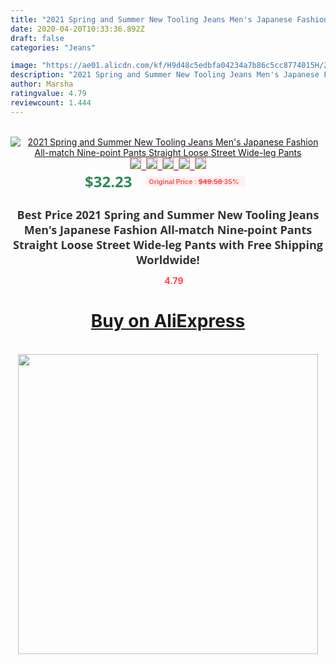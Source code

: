 ```yaml
---
title: "2021 Spring and Summer New Tooling Jeans Men's Japanese Fashion All-match Nine-point Pants Straight Loose Street Wide-leg Pants"
date: 2020-04-20T10:33:36.892Z
draft: false
categories: "Jeans"

image: "https://ae01.alicdn.com/kf/H9d48c5edbfa04234a7b86c5cc8774015H/2021-Spring-and-Summer-New-Tooling-Jeans-Men-s-Japanese-Fashion-All-match-Nine-point-Pants.jpg"
description: "2021 Spring and Summer New Tooling Jeans Men's Japanese Fashion All-match Nine-point Pants Straight Loose Street Wide-leg Pants"
author: Marsha
ratingvalue: 4.79
reviewcount: 1.444
---
```

<br>
<div style="text-align: center;">
<a href="https://s.click.aliexpress.com/e/_9JvQJT" target="_blank" rel="nofollow noopener noreferrer"><img alt="2021 Spring and Summer New Tooling Jeans Men's Japanese Fashion All-match Nine-point Pants Straight Loose Street Wide-leg Pants" class="magnifier-image" src="https://ae01.alicdn.com/kf/H9d48c5edbfa04234a7b86c5cc8774015H/2021-Spring-and-Summer-New-Tooling-Jeans-Men-s-Japanese-Fashion-All-match-Nine-point-Pants.jpg_640x640.jpg">
<br>
<img style="border:1px solid salmon" src="https://ae01.alicdn.com/kf/H9d48c5edbfa04234a7b86c5cc8774015H/2021-Spring-and-Summer-New-Tooling-Jeans-Men-s-Japanese-Fashion-All-match-Nine-point-Pants.jpg_120x120.jpg">&nbsp;&nbsp;<img style="border:1px solid salmon" src="https://ae01.alicdn.com/kf/H1e3d87c2ab0a4e81a42bf9bc30381af9z/2021-Spring-and-Summer-New-Tooling-Jeans-Men-s-Japanese-Fashion-All-match-Nine-point-Pants.jpg_120x120.jpg">&nbsp;&nbsp;<img style="border:1px solid salmon" src="https://ae01.alicdn.com/kf/Hc24bbe27f89b4697a00d4b5ed39f507a3/2021-Spring-and-Summer-New-Tooling-Jeans-Men-s-Japanese-Fashion-All-match-Nine-point-Pants.jpg_120x120.jpg">&nbsp;&nbsp;<img style="border:1px solid salmon" src="https://ae01.alicdn.com/kf/Ha33b178a9bd5497981571d7c9015eaa9Y/2021-Spring-and-Summer-New-Tooling-Jeans-Men-s-Japanese-Fashion-All-match-Nine-point-Pants.jpg_120x120.jpg">&nbsp;&nbsp;<img style="border:1px solid salmon" src="https://ae01.alicdn.com/kf/H5b858e346b784bccb04aea778c9e7903w/2021-Spring-and-Summer-New-Tooling-Jeans-Men-s-Japanese-Fashion-All-match-Nine-point-Pants.jpg_120x120.jpg"></a></div><br0>
<div style="text-align: center;"><span style="background-color: white; border: 0px; box-sizing: border-box; color: seagreen; display: inline-block; font-family: &quot;open sans&quot; , &quot;arial&quot; , &quot;helvetica&quot; , sans-serif , &quot;heiti&quot;; font-size: 24px; font-stretch: inherit; font-weight: 700; line-height: inherit; margin: 0px 10px 0px 0px; padding: 0px; vertical-align: middle;">$32.23 </span>
<span style="background: rgb(255 , 241 , 241); border-radius: 3px; border: 0px; box-sizing: border-box; color: #ff4747; display: inline-block; font-family: inherit; font-size: 12px; font-stretch: inherit; font-style: inherit; font-variant: inherit; font-weight: 600; line-height: inherit; margin: 0px; padding: 2px 5px; transform: scale(0.9); vertical-align: middle;">Original Price : <b style="text-decoration: line-through;">$49.58 </b> 35%&nbsp;&nbsp;</span></div>
<h1 style="color: #333333; display: inline-block; font-family: &quot;open sans&quot; , &quot;arial&quot; , &quot;helvetica&quot; , sans-serif , &quot;heiti&quot;; font-size: 18px; font-stretch: inherit; font-weight: 700; text-align: center;">Best Price 2021 Spring and Summer New Tooling Jeans Men's Japanese Fashion All-match Nine-point Pants Straight Loose Street Wide-leg Pants with Free Shipping Worldwide!</h1>
<div style="color: #ff4747; text-align: center;">
<img src="https://4.bp.blogspot.com/-M0ZcTcb-5uY/XleCXlxnR4I/AAAAAAAAAEc/OrjgMkXV1oMQFaCRZj5HQwOCBcu3w1FegCPcBGAYYCw/s1600/star.png" style="height: 15px;">&nbsp;<b>4.79</b></div>
<div class="button_cont" align="center"><a class="buynow_a" href="https://s.click.aliexpress.com/e/_9JvQJT" target="_blank" rel="nofollow noopener noreferrer"><H1>Buy on AliExpress</H1></a></div><br>
<div class="separator" style="clear: both; text-align: center;">
<img src="https://lh3.googleusercontent.com/-pTy5HemUv9M/XlePHvY0dAI/AAAAAAAAAE4/0nX5iRUoIWY8eMW9Dpxeirr157OZliDIgCLcBGAsYHQ/s1600/badge.gif" width="480">
</div>
